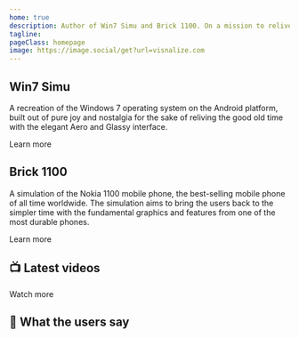 ```yaml
---
home: true
description: Author of Win7 Simu and Brick 1100. On a mission to relive the good old days with simulation apps.
tagline:
pageClass: homepage
image: https://image.social/get?url=visnalize.com
---
```


<Home-Hero />

<Home-Section class="dark">
  <Home-Preview src="/assets/win7simu-logo.png" title="win7 simu" />
  <article>
    <h2>Win7 Simu</h2>
    <p>A recreation of the Windows 7 operating system on the Android platform,
    built out of pure joy and nostalgia for the sake of reliving the good old time
    with the elegant Aero and Glassy interface.</p>
    <footer>
      <a-button href="/win7simu/about.html">Learn more</a-button>
    </footer>
  </article>
</Home-Section>

<Home-Section class="right">
  <Home-Preview src="https://brick1100.visnalize.com" title="Brick 1100" />
  <article>
    <h2>Brick 1100</h2>
    <p>A simulation of the Nokia 1100 mobile phone, the best-selling mobile phone of all time worldwide.
    The simulation aims to bring the users back to the simpler time with the fundamental graphics
    and features from one of the most durable phones.</p>
    <footer>
      <a-button href="/brick1100/about.html">Learn more</a-button>
    </footer>
  </article>
</Home-Section>

<a-google-ad format="horizontal" />

<Home-Section class="center dark">
  <article>
    <h2>📺 Latest videos</h2>
    <Home-Videos />
    <footer>
      <a-button href="https://www.youtube.com/c/visnalize">Watch more</a-button>
    </footer>
  </article>
</Home-Section>

<Home-Section class="center">
  <article>
    <h2>💬 What the users say</h2>
    <Home-Reviews />
  </article>
</Home-Section>

<a-google-ad format="horizontal" />

<m-footer />
